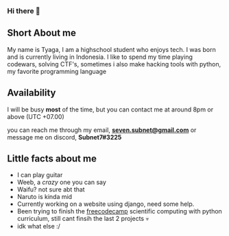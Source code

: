 ### Hi there 👋

## Short About me
My name is Tyaga, I am a highschool student who enjoys tech.
I was born and is currently living in Indonesia.
I like to spend my time playing codewars, solving CTF's, sometimes i also make hacking tools with python, my favorite programming language

## Availability
I will be busy **most** of the time, but you can contact me at around 8pm or above (UTC +07.00)

you can reach me through my email, **seven.subnet@gmail.com**
or message me on discord, **Subnet7#3225**

## Little facts about me
- I can play guitar
- Weeb, a _crazy_ one you can say
- Waifu? not sure abt that
- Naruto is kinda mid
- Currently working on a website using django, need some help.
- Been trying to finish the [freecodecamp](www.freecodecamp.com) scientific computing with python curriculum, still cant finsih the last 2 projects 💀
- idk what else :/



<!--
**subnet7/subnet7** is a ✨ _special_ ✨ repository because its `README.md` (this file) appears on your GitHub profile.

Here are some ideas to get you started:

- 🔭 I’m currently working on ...
- 🌱 I’m currently learning ...
- 👯 I’m looking to collaborate on ...
- 🤔 I’m looking for help with ...
- 💬 Ask me about ...
- 📫 How to reach me: ...
- 😄 Pronouns: ...
- ⚡ Fun fact: ...
-->
